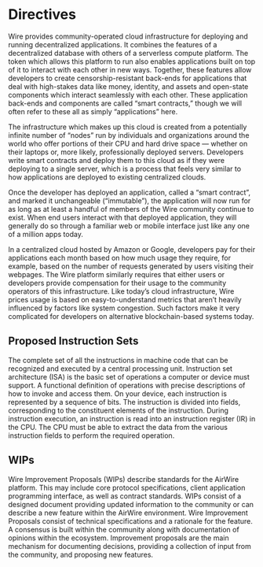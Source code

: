 # Directives

Wire provides community-operated cloud infrastructure for deploying and running decentralized applications.  It combines the features of a decentralized database with others of a serverless compute platform. The token which allows this platform to run also enables applications built on top of it to interact with each other in new ways.  Together, these features allow developers to create censorship-resistant back-ends for applications that deal with high-stakes data like money, identity, and assets and open-state components which interact seamlessly with each other.
These application back-ends and components are called “smart contracts,” though we will often refer to these all as simply “applications” here.

The infrastructure which makes up this cloud is created from a potentially infinite number of “nodes” run by individuals and organizations around the world who offer portions of their CPU and hard drive space — whether on their laptops or, more likely, professionally deployed servers. Developers write smart contracts and deploy them to this cloud as if they were deploying to a single server, which is a process that feels very similar to how applications are deployed to existing centralized clouds. 

Once the developer has deployed an application, called a “smart contract”, and marked it unchangeable (“immutable”), the application will now run for as long as at least a handful of members of the Wire community continue to exist.  When end users interact with that deployed application, they will generally do so through a familiar web or mobile interface just like any one of a million apps today.

In a centralized cloud hosted by Amazon or Google, developers pay for their applications each month based on how much usage they require, for example, based on the number of requests generated by users visiting their webpages.  The Wire platform similarly requires that either users or developers provide compensation for their usage to the community operators of this infrastructure. Like today’s cloud infrastructure, Wire prices usage is based on easy-to-understand metrics that aren’t heavily influenced by factors like system congestion. Such factors make it very complicated for developers on alternative blockchain-based systems today.

## Proposed Instruction Sets

The complete set of all the instructions in machine code that can be recognized and executed by a central processing unit. Instruction set architecture (ISA) is the basic set of operations a computer or device must support. A functional definition of operations with precise descriptions of how to invoke and access them. On your device, each instruction is represented by a sequence of bits. The instruction is divided into fields, corresponding to the constituent elements of the instruction. During instruction execution, an instruction is read into an instruction
register (IR) in the CPU. The CPU must be able to extract the data from the various
instruction fields to perform the required operation.

## WIPs

Wire Improvement Proposals (WIPs) describe standards for the AirWire platform. This may include core protocol specifications, client application programming interface, as well as contract standards. WIPs consist of a designed document providing updated information to the community or can describe a new feature within the AirWire environment. Wire Improvement Proposals consist of technical specifications and a rationale for the feature. A consensus is built within the community along with documentation of opinions within the ecosystem. Improvement proposals are the main mechanism for documenting decisions, providing a collection of input from the community, and proposing new features.